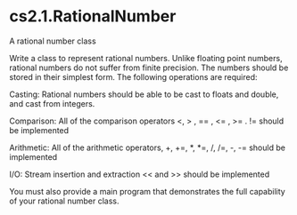 # cs2.1.RationalNumber
A rational number class

Write a class to represent rational numbers.  Unlike floating point numbers, rational numbers do not suffer from finite precision.  The numbers should be stored in their simplest form. The following operations are required:

Casting: Rational numbers should be able to be  cast to floats and double, and  cast from integers.

Comparison: All of the comparison operators <, > , == , <= , >= . != should be implemented

Arithmetic:  All of the arithmetic operators, +, +=, *, *=, /, /=, -, -= should be implemented

I/O: Stream insertion and extraction << and >> should be implemented

 
You must also provide a main program that demonstrates the full capability of your rational number class.
